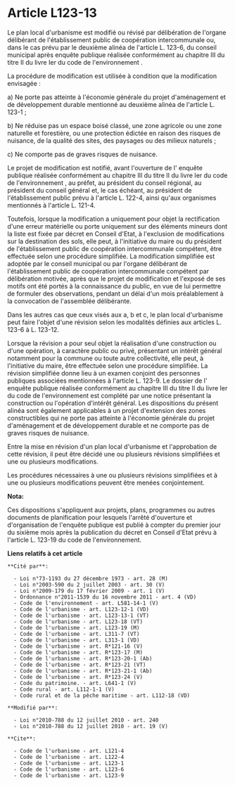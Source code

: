 # Article L123-13

Le plan local d'urbanisme est modifié ou révisé par délibération de l'organe délibérant de l'établissement public de
coopération intercommunale ou, dans le cas prévu par le deuxième alinéa de l'article L. 123-6, du conseil municipal après
enquête publique réalisée conformément au chapitre III du titre II du livre Ier du code de l'environnement . 

La procédure de modification est utilisée à condition que la modification envisagée : 

a) Ne porte pas atteinte à l'économie générale du projet d'aménagement et de développement durable mentionné au deuxième
alinéa de l'article L. 123-1 ; 

b) Ne réduise pas un espace boisé classé, une zone agricole ou une zone naturelle et forestière, ou une protection édictée en
raison des risques de nuisance, de la qualité des sites, des paysages ou des milieux naturels ; 

c) Ne comporte pas de graves risques de nuisance. 

Le projet de modification est notifié, avant l'ouverture de l' enquête publique réalisée conformément au chapitre III du
titre II du livre Ier du code de l'environnement , au préfet, au président du conseil régional, au président du conseil
général et, le cas échéant, au président de l'établissement public prévu à l'article L. 122-4, ainsi qu'aux organismes
mentionnés à l'article L. 121-4. 

Toutefois, lorsque la modification a uniquement pour objet la rectification d'une erreur matérielle ou porte uniquement sur
des éléments mineurs dont la liste est fixée par décret en Conseil d'Etat, à l'exclusion de modifications sur la destination
des sols, elle peut, à l'initiative du maire ou du président de l'établissement public de coopération intercommunale
compétent, être effectuée selon une procédure simplifiée. La modification simplifiée est adoptée par le conseil municipal ou
par l'organe délibérant de l'établissement public de coopération intercommunale compétent par délibération motivée, après que
le projet de modification et l'exposé de ses motifs ont été portés à la connaissance du public, en vue de lui permettre de
formuler des observations, pendant un délai d'un mois préalablement à la convocation de l'assemblée délibérante. 

Dans les autres cas que ceux visés aux a, b et c, le plan local d'urbanisme peut faire l'objet d'une révision selon les
modalités définies aux articles L. 123-6 à L. 123-12. 

Lorsque la révision a pour seul objet la réalisation d'une construction ou d'une opération, à caractère public ou privé,
présentant un intérêt général notamment pour la commune ou toute autre collectivité, elle peut, à l'initiative du maire, être
effectuée selon une procédure simplifiée. La révision simplifiée donne lieu à un examen conjoint des personnes publiques
associées mentionnées à l'article L. 123-9. Le dossier de l' enquête publique réalisée conformément au chapitre III du titre
II du livre Ier du code de l'environnement est complété par une notice présentant la construction ou l'opération d'intérêt
général. Les dispositions du présent alinéa sont également applicables à un projet d'extension des zones constructibles qui
ne porte pas atteinte à l'économie générale du projet d'aménagement et de développement durable et ne comporte pas de graves
risques de nuisance. 

Entre la mise en révision d'un plan local d'urbanisme et l'approbation de cette révision, il peut être décidé une ou
plusieurs révisions simplifiées et une ou plusieurs modifications. 

Les procédures nécessaires à une ou plusieurs révisions simplifiées et à une ou plusieurs modifications peuvent être menées
conjointement.

**Nota:**

Ces dispositions s'appliquent aux projets, plans, programmes ou autres documents de planification pour lesquels l'arrêté
d'ouverture et d'organisation de l'enquête publique est publié à compter du premier jour du sixième mois après la publication
du décret en Conseil d'Etat prévu à l'article L. 123-19 du code de l'environnement.

**Liens relatifs à cet article**

	**Cité par**:

	  - Loi n°73-1193 du 27 décembre 1973 - art. 28 (M)
	  - Loi n°2003-590 du 2 juillet 2003 - art. 30 (V)
	  - Loi n°2009-179 du 17 février 2009 - art. 1 (V)
	  - Ordonnance n°2011-1539 du 16 novembre 2011 - art. 4 (VD)
	  - Code de l'environnement - art. L581-14-1 (V)
	  - Code de l'urbanisme - art. L123-12-1 (VD)
	  - Code de l'urbanisme - art. L123-13-1 (VT)
	  - Code de l'urbanisme - art. L123-18 (VT)
	  - Code de l'urbanisme - art. L123-19 (M)
	  - Code de l'urbanisme - art. L311-7 (VT)
	  - Code de l'urbanisme - art. L313-1 (VD)
	  - Code de l'urbanisme - art. R*121-16 (V)
	  - Code de l'urbanisme - art. R*123-17 (M)
	  - Code de l'urbanisme - art. R*123-20-1 (Ab)
	  - Code de l'urbanisme - art. R*123-21 (VT)
	  - Code de l'urbanisme - art. R*123-21-1 (Ab)
	  - Code de l'urbanisme - art. R*123-24 (V)
	  - Code du patrimoine. - art. L641-1 (V)
	  - Code rural - art. L112-1-1 (V)
	  - Code rural et de la pêche maritime - art. L112-18 (VD)

	**Modifié par**:

	  - Loi n°2010-788 du 12 juillet 2010 - art. 240
	  - Loi n°2010-788 du 12 juillet 2010 - art. 19 (V)

	**Cite**:

	  - Code de l'urbanisme - art. L121-4
	  - Code de l'urbanisme - art. L122-4
	  - Code de l'urbanisme - art. L123-1
	  - Code de l'urbanisme - art. L123-6
	  - Code de l'urbanisme - art. L123-9

